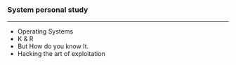 ### System personal study
- --
- Operating Systems
- K & R
- But How do you know It.
- Hacking the art of exploitation